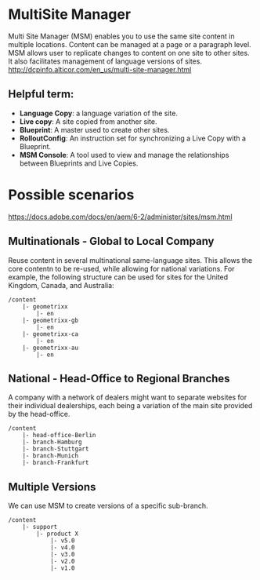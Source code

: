 # MultiSite Manager

Multi Site Manager (MSM) enables you to use the same site content in multiple locations. Content can be managed at a
page or a paragraph level. MSM allows user to replicate changes to content on one site to other sites. It also
facilitates management of language versions of sites.
<http://dcpinfo.alticor.com/en_us/multi-site-manager.html>

## Helpful term:

- **Language Copy**: a language variation of the site.
- **Live copy**: A site copied from another site.
- **Blueprint**: A master used to create other sites.
- **RolloutConfig**: An instruction set for synchronizing a Live Copy with a Blueprint.
- **MSM Console**: A tool used to view and manage the relationships between Blueprints and Live Copies.

# Possible scenarios
<https://docs.adobe.com/docs/en/aem/6-2/administer/sites/msm.html>

## Multinationals - Global to Local Company

Reuse content in several multinational same-language sites. This allows the core contentn to be re-used, while allowing for national variations.
For example, the following structure can be used for sites for the United Kingdom, Canada, and Australia:

    /content
        |- geometrixx
            |- en
        |- geometrixx-gb
            |- en
        |- geometrixx-ca
            |- en
        |- geometrixx-au
            |- en

## National - Head-Office to Regional Branches

A company with a network of dealers might want to separate websites for their individual dealerships, each being a variation of the main site provided by the head-office.

    /content
        |- head-office-Berlin
        |- branch-Hamburg
        |- branch-Stuttgart
        |- branch-Munich
        |- branch-Frankfurt

## Multiple Versions

We can use MSM to create versions of a specific sub-branch.

    /content
        |- support
            |- product X
                |- v5.0
                |- v4.0
                |- v3.0
                |- v2.0
                |- v1.0